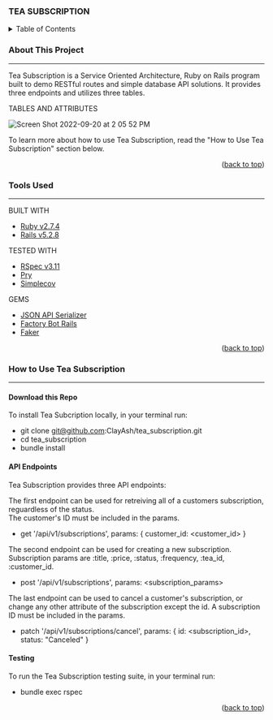 ### TEA SUBSCRIPTION 

<!-- TABLE OF CONTENTS -->
<details>
  <summary>Table of Contents</summary>
  <ol>
    <li>
      <a href="#about-this-project">About This Project</a>
      <ul>
        <li><a href="#tools-used">Tools Used</a></li>
      </ul>
    </li>
    <li>
      <a href="#how-to-use-tea-subscription">How to Use Tea Subscription</a>
      <ul>
        <li><a href="#download-this-repo">Download this Repo</a></li>
        <li><a href="#api-endpoints">API Endpoints</a></li>
        <li><a href="#testing">Testing</a></li>
      </ul>
  </ol>  
</details>

<!-- ABOUT THIS PROJECT -->
### About This Project
---
Tea Subscription is a Service Oriented Architecture, Ruby on Rails program built to demo RESTful routes and simple database API solutions. It provides three endpoints and utilizes three tables.  

TABLES AND ATTRIBUTES </br>

![Screen Shot 2022-09-20 at 2 05 52 PM](https://user-images.githubusercontent.com/99059063/191354171-d6596c1a-563b-47cf-a346-9eac137e306c.png)

To learn more about how to use Tea Subscription, read the "How to Use Tea Subscription" section below. 

<p align="right">(<a href="#top">back to top</a>)</p>

<!-- TOOLS USED -->
### Tools Used 
---

BUILT WITH 
* [Ruby v2.7.4](https://www.ruby-lang.org/en/)
* [Rails v5.2.8](https://rubyonrails.org/)

TESTED WITH
* [RSpec v3.11](https://rspec.info/)
* [Pry](https://pry.github.io/)
* [Simplecov](https://github.com/simplecov-ruby/simplecov)

GEMS 

* [JSON API Serializer](https://github.com/jsonapi-serializer/jsonapi-serializer)
* [Factory Bot Rails](https://github.com/thoughtbot/factory_bot_rails)
* [Faker](https://github.com/faker-ruby/faker)

<p align="right">(<a href="#top">back to top</a>)</p>

<!-- HOW TO USE TEA SUBSCRIPTION -->
### How to Use Tea Subscription
---

#### Download this Repo 
To install Tea Subcription locally, in your terminal run: </br>
* git clone git@github.com:ClayAsh/tea_subscription.git 
* cd tea_subscription 
* bundle install

#### API Endpoints 
Tea Subscription provides three API endpoints: </br>

The first endpoint can be used for retreiving all of a customers subscription, reguardless of the status. </br>
The customer's ID must be included in the params.</br>

- get '/api/v1/subscriptions', params: { customer_id: <customer_id> }

The second endpoint can be used for creating a new subscription. </br>
  Subscription params are :title, :price, :status, :frequency, :tea_id, :customer_id.</br>

- post '/api/v1/subscriptions', params: <subscription_params>

The last endpoint can be used to cancel a customer's subscription, or change any other attribute of the subscription except the id. A subscription ID must be included in the params. </br>

- patch '/api/v1/subscriptions/cancel', params: { id: <subscription_id>, status: "Canceled" } 

#### Testing 
To run the Tea Subscription testing suite, in your terminal run: 
* bundle exec rspec

<p align="right">(<a href="#top">back to top</a>)</p>
